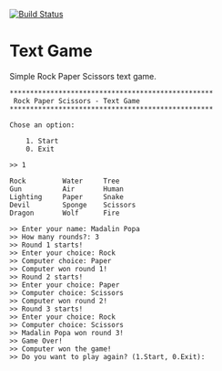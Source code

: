 [![Build Status](https://travis-ci.com/python-romania/rock-paper-scissors.svg?branch=master)](https://travis-ci.com/python-romania/rock-paper-scissors)

# Text Game
Simple Rock Paper Scissors text game.

```
**************************************************
 Rock Paper Scissors - Text Game
**************************************************

Chose an option:

    1. Start
    0. Exit

>> 1

Rock         Water     Tree
Gun          Air       Human
Lighting     Paper     Snake
Devil        Sponge    Scissors
Dragon       Wolf      Fire

>> Enter your name: Madalin Popa
>> How many rounds?: 3
>> Round 1 starts!
>> Enter your choice: Rock
>> Computer choice: Paper
>> Computer won round 1!
>> Round 2 starts!
>> Enter your choice: Paper
>> Computer choice: Scissors
>> Computer won round 2!
>> Round 3 starts!
>> Enter your choice: Rock
>> Computer choice: Scissors
>> Madalin Popa won round 3!
>> Game Over!
>> Computer won the game!
>> Do you want to play again? (1.Start, 0.Exit):
```
